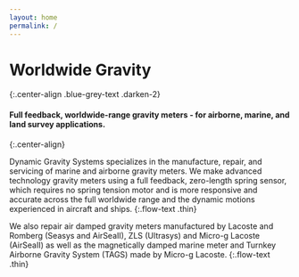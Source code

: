 ```yaml
---
layout: home
permalink: /
---
```


# Worldwide Gravity #
{:.center-align .blue-grey-text .darken-2}

#### Full feedback, worldwide-range gravity meters - for airborne, marine, and land survey applications. ####
{:.center-align}

Dynamic Gravity Systems specializes in the manufacture, repair, and servicing of marine and airborne gravity meters. 
We make advanced technology gravity meters using a full feedback, zero-length spring sensor, which requires no spring 
tension motor and is more responsive and accurate across the full worldwide range and the dynamic motions experienced 
in aircraft and ships.
{:.flow-text .thin}


We also repair air damped gravity meters manufactured by Lacoste and Romberg (Seasys and AirSeaII), ZLS (Ultrasys) and
 Micro-g Lacoste (AirSeaII) as well as the magnetically damped marine meter and Turnkey Airborne Gravity System (TAGS) 
 made by Micro-g Lacoste.
{:.flow-text .thin}
